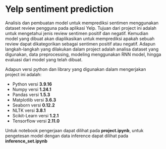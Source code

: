 # Yelp sentiment prediction

Analisis dan pembuatan model untuk memprediksi sentimen menggunakan dataset review pengguna pada aplikasi Yelp. Tujuan dari project ini adalah untuk mengetahui jenis review sentimen positif dan negatif. Kemudian model yang dibuat akan diaplikasikan untuk memprediksi apakah sebuah review dapat dikategorikan sebagai sentimen positif atau negatif. Adapun langkah-langkah yang dilakukan dalam project adalah analisa dataset yang digunakan, data preprocessing, modeling menggunakan RNN model, hingga evaluasi dari model yang telah dibuat.

Adapun versi python dan library yang digunakan dalam mengerjakan project ini adalah:
<ul>
    <li>Python versi <b>3.9.16</b></li>
    <li>Numpy versi <b>1.24.1</b></li>
    <li>Pandas versi <b>1.5.3</b></li>
    <li>Matplotlib versi <b>3.6.3</b></li>
    <li>Seaborn versi <b>0.12.2</b></li>
    <li>NLTK versi <b>3.8.1</b></li>
    <li>Scikit-Learn versi <b>1.2.1</b></li>
    <li>Tensorflow versi <b>2.11.0</b></li>
</ul>

Untuk notebook pengerjaan dapat dilihat pada <b>project.ipynb</b>, untuk pengetesan model dengan data inference dapat dilihat pada <b>inference_set.ipynb</b>
